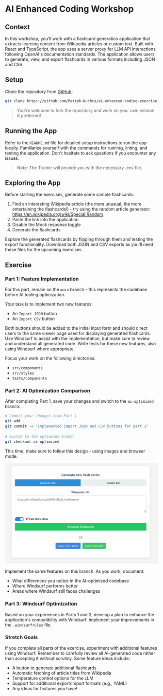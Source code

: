 # AI Enhanced Coding Workshop

## Context

In this workshop, you'll work with a flashcard generation application that extracts learning content from Wikipedia articles or custom text. Built with React and TypeScript, the app uses a server proxy for LLM API interactions following OpenAI's documentation standards. The application allows users to generate, view, and export flashcards in various formats including JSON and CSV.

## Setup

Clone the repository from [GitHub](https://github.com/Patryk-Kuchta/ai-enhanced-coding-exercise):

```bash
git clone https://github.com/Patryk-Kuchta/ai-enhanced-coding-exercise.git
```

> You're welcome to fork the repository and work on your own version if preferred!

## Running the App

Refer to the `README.md` file for detailed setup instructions to run the app locally. Familiarize yourself with the commands for running, linting, and testing the application. Don't hesitate to ask questions if you encounter any issues.

> Note: The Trainer will provide you with the necessary .env file.

## Exploring the App

Before starting the exercises, generate some sample flashcards:

1. Find an interesting Wikipedia article (the more unusual, the more entertaining the flashcards!) - try using the random article generator: https://en.wikipedia.org/wiki/Special:Random
2. Paste the link into the application
3. Disable the Mock response toggle
4. Generate the flashcards

Explore the generated flashcards by flipping through them and testing the export functionality. Download both JSON and CSV exports as you'll need these files for the upcoming exercises.

## Exercise

### Part 1: Feature Implementation

For this part, remain on the `main` branch - this represents the codebase before AI tooling optimization.

Your task is to implement two new features:
- An `Import JSON` button
- An `Import CSV` button


Both buttons should be added to the initial input form and should direct users to the same viewer page used for displaying generated flashcards. Use Windsurf to assist with the implementation, but make sure to review and understand all generated code. Write tests for these new features, also using Windsurf where appropriate.

Focus your work on the following directories:
- `src/components`
- `src/styles`
- `tests/components`

### Part 2: AI Optimization Comparison

After completing Part 1, save your changes and switch to the `ai-optimized` branch:

```bash
# Commit your changes from Part 1
git add .
git commit -m "Implemented import JSON and CSV buttons for part 1"

# Switch to the optimized branch
git checkout ai-optimized
```

This time, make sure to follow this design - using images and browser mode.

![designRequest.png](assets/designRequest.png)

Implement the same features on this branch. As you work, document:
- What differences you notice in the AI-optimized codebase
- Where Windsurf performs better
- Areas where Windsurf still faces challenges

### Part 3: Windsurf Optimization

Based on your experiences in Parts 1 and 2, develop a plan to enhance the application's compatibility with Windsurf. Implement your improvements in the `.windsurfrules` file.

### Stretch Goals

If you complete all parts of the exercise, experiment with additional features using Windsurf. Remember to carefully review all AI-generated code rather than accepting it without scrutiny. Some feature ideas include:

- A button to generate additional flashcards
- Automatic fetching of article titles from Wikipedia
- Temperature control options for the LLM
- Support for additional export/import formats (e.g., YAML)
- Any ideas for features you have!
